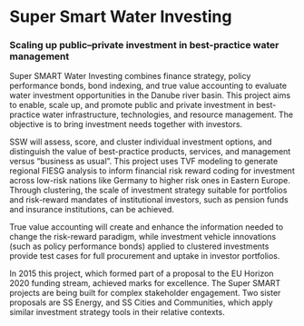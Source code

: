 # Super Smart Water Investing

### Scaling up public–private investment in best-practice water management

Super SMART Water Investing combines finance strategy, policy performance bonds, bond indexing, and true value accounting to evaluate water investment opportunities in the Danube river basin. This project aims to enable, scale up, and promote public and private investment in best-practice water infrastructure, technologies, and resource management. The objective is to bring investment needs together with investors.

SSW will assess, score, and cluster individual investment options, and distinguish the value of best-practice products, services, and management versus “business as usual”. This project uses TVF modeling to generate regional FIESG analysis to inform financial risk reward coding for investment across low-risk nations like Germany to higher risk ones in Eastern Europe. Through clustering, the scale of investment strategy suitable for portfolios and risk-reward mandates of institutional investors, such as pension funds and insurance institutions, can be achieved.

True value accounting will create and enhance the information needed to change the risk-reward paradigm, while investment vehicle innovations \(such as policy performance bonds\) applied to clustered investments provide test cases for full procurement and uptake in investor portfolios.

In 2015 this project, which formed part of a proposal to the EU Horizon 2020 funding stream, achieved marks for excellence. The Super SMART projects are being built for complex stakeholder engagement. Two sister proposals are SS Energy, and SS Cities and Communities, which apply similar investment strategy tools in their relative contexts.


